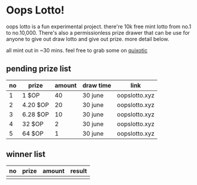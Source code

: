 # Oops Lotto!

oops lotto is a fun experimental project. there're 10k free mint lotto from no.1 to no.10,000. There's also a permissionless prize drawer that can be use for anyone to give out draw lotto and give out prize. more detail below.

all mint out in ~30 mins. feel free to grab some on [quixotic](https://quixotic.io/collection/0xD182adC29d09FcF823C9FE8ED678ee96e09BE7a9)

## pending prize list

| no | prize | amount  | draw time | link | 
|---|---|---|---| --- | 
| 1|  1 $OP | 40  |  30 june |  oopslotto.xyz |
| 2 | 4.20 $OP  | 20  |  30 june |   oopslotto.xyz |
| 3 | 6.28 $OP | 10  | 30 june  |   oopslotto.xyz |
| 4 | 32 $OP |  2 | 30 june  |   oopslotto.xyz |
| 5 | 64 $OP |  1 | 30 june  |   oopslotto.xyz |


## winner list
| no | prize | amount  | result |   
|---|---|---|---|
|   |   |   |   |   
